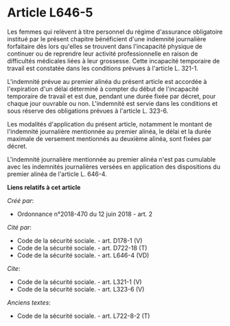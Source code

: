 # Article L646-5

Les femmes qui relèvent à titre personnel du régime d'assurance obligatoire institué par le présent chapitre bénéficient
d'une indemnité journalière forfaitaire dès lors qu'elles se trouvent dans l'incapacité physique de continuer ou de reprendre
leur activité professionnelle en raison de difficultés médicales liées à leur grossesse. Cette incapacité temporaire de
travail est constatée dans les conditions prévues à l'article L. 321-1. 

L'indemnité prévue au premier alinéa du présent article est accordée à l'expiration d'un délai déterminé à compter du début
de l'incapacité temporaire de travail et est due, pendant une durée fixée par décret, pour chaque jour ouvrable ou non.
L'indemnité est servie dans les conditions et sous réserve des obligations prévues à l'article L. 323-6. 

Les modalités d'application du présent article, notamment le montant de l'indemnité journalière mentionnée au premier alinéa,
le délai et la durée maximale de versement mentionnés au deuxième alinéa, sont fixées par décret. 

L'indemnité journalière mentionnée au premier alinéa n'est pas cumulable avec les indemnités journalières versées en
application des dispositions du premier alinéa de l'article L. 646-4.

**Liens relatifs à cet article**

_Créé par_:

  - Ordonnance n°2018-470 du 12 juin 2018 - art. 2

_Cité par_:

  - Code de la sécurité sociale. - art. D178-1 (V)
  - Code de la sécurité sociale. - art. D722-18 (T)
  - Code de la sécurité sociale. - art. L646-4 (VD)

_Cite_:

  - Code de la sécurité sociale. - art. L321-1 (V)
  - Code de la sécurité sociale. - art. L323-6 (V)

_Anciens textes_:

  - Code de la sécurité sociale. - art. L722-8-2 (T)
